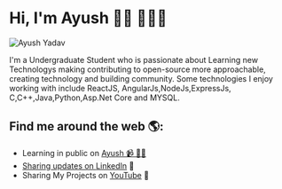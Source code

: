 # Hi, I'm Ayush 👋🏾 👩🏾‍💻 
![Ayush Yadav](https://user-images.githubusercontent.com/65528804/135793863-46dcdc7d-a326-4404-acf9-793376579c89.png)

I'm a Undergraduate Student who is passionate about Learning new Technologys  making contributing to open-source more approachable, creating technology and building community. Some technologies I enjoy working with include ReactJS, AngularJs,NodeJs,ExpressJs, C,C++,Java,Python,Asp.Net Core and MYSQL. 


## Find me around the web 🌎: 
- Learning in public on <a href="https://ayushyadav2001.github.io/ayushportfolio.github.io/">Ayush 📹 ✍🏾
- Sharing updates on <a href="https://www.linkedin.com/in/ayush-yadav-7a48831aa">LinkedIn</a> 💼
- Sharing My Projects on <a href="https://youtube.com/channel/UCSo8wngyTw1tVb043GdGC2A">YouTube</a> 💼
